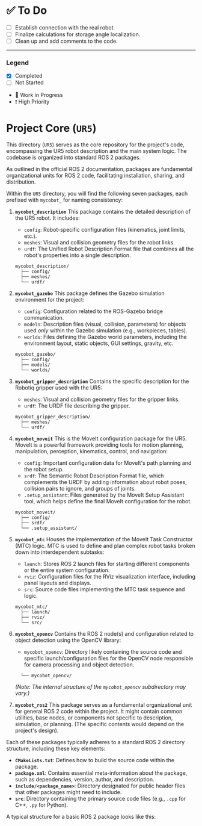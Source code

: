# ✅ To Do
- [ ] Establish connection with the real robot.
- [ ] Finalize calculations for storage angle localization.
- [ ] Clean up and add comments to the code.
---
### Legend
-  [x] Completed
-  [ ] Not Started
- 🚧 Work in Progress
- ❗ High Priority

# Project Core (`UR5`)

This directory (`UR5`) serves as the core repository for the project's code, encompassing the UR5 robot description and the main system logic. The codebase is organized into standard ROS 2 packages.

As outlined in the official ROS 2 documentation, packages are fundamental organizational units for ROS 2 code, facilitating installation, sharing, and distribution.

Within the `UR5` directory, you will find the following seven packages, each prefixed with `mycobot_` for naming consistency:

1.  **`mycobot_description`**
    This package contains the detailed description of the UR5 robot. It includes:
    *   `config`: Robot-specific configuration files (kinematics, joint limits, etc.).
    *   `meshes`: Visual and collision geometry files for the robot links.
    *   `urdf`: The Unified Robot Description Format file that combines all the robot's properties into a single description.

    ```
    mycobot_description/
      ├── config/
      ├── meshes/
      └── urdf/
    ```

2.  **`mycobot_gazebo`**
    This package defines the Gazebo simulation environment for the project:
    *   `config`: Configuration related to the ROS-Gazebo bridge communication.
    *   `models`: Description files (visual, collision, parameters) for objects used *only* within the Gazebo simulation (e.g., workpieces, tables).
    *   `worlds`: Files defining the Gazebo world parameters, including the environment layout, static objects, GUI settings, gravity, etc.

    ```
    mycobot_gazebo/
      ├── config/
      ├── models/
      └── worlds/
    ```

3.  **`mycobot_gripper_description`**
    Contains the specific description for the Robotiq gripper used with the UR5:
    *   `meshes`: Visual and collision geometry files for the gripper links.
    *   `urdf`: The URDF file describing the gripper.

    ```
    mycobot_gripper_description/
      ├── meshes/
      └── urdf/
    ```

4.  **`mycobot_moveit`**
    This is the MoveIt configuration package for the UR5. MoveIt is a powerful framework providing tools for motion planning, manipulation, perception, kinematics, control, and navigation:
    *   `config`: Important configuration data for MoveIt's path planning and the robot setup.
    *   `srdf`: The Semantic Robot Description Format file, which complements the URDF by adding information about robot poses, collision pairs to ignore, and groups of joints.
    *   `.setup_assistant`: Files generated by the MoveIt Setup Assistant tool, which helps define the final MoveIt configuration for the robot.

    ```
    mycobot_moveit/
      ├── config/
      ├── srdf/
      └── .setup_assistant/
    ```

5.  **`mycobot_mtc`**
    Houses the implementation of the MoveIt Task Constructor (MTC) logic. MTC is used to define and plan complex robot tasks broken down into interdependent subtasks:
    *   `launch`: Stores ROS 2 launch files for starting different components or the entire system configuration.
    *   `rviz`: Configuration files for the RViz visualization interface, including panel layouts and displays.
    *   `src`: Source code files implementing the MTC task sequence and logic.

    ```
    mycobot_mtc/
      ├── launch/
      ├── rviz/
      └── src/
    ```

6.  **`mycobot_opencv`**
    Contains the ROS 2 node(s) and configuration related to object detection using the OpenCV library:
    *   `mycobot_opencv`: Directory likely containing the source code and specific launch/configuration files for the OpenCV node responsible for camera processing and object detection.

    ```    mycobot_opencv/
      └── mycobot_opencv/ 
    ```
    *(Note: The internal structure of the `mycobot_opencv` subdirectory may vary.)*

7.  **`mycobot_ros2`**
    This package serves as a fundamental organizational unit for general ROS 2 code within the project. It might contain common utilities, base nodes, or components not specific to description, simulation, or planning. (The specific contents would depend on the project's design).

Each of these packages typically adheres to a standard ROS 2 directory structure, including these key elements:

*   **`CMakeLists.txt`**: Defines how to build the source code within the package.
*   **`package.xml`**: Contains essential meta-information about the package, such as dependencies, version, author, and description.
*   **`include/<package_name>`**: Directory designated for public header files that other packages might need to include.
*   **`src`**: Directory containing the primary source code files (e.g., `.cpp` for C++, `.py` for Python).

A typical structure for a basic ROS 2 package looks like this:
